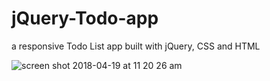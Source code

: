 # jQuery-Todo-app
a responsive Todo List app built with jQuery, CSS and HTML


![screen shot 2018-04-19 at 11 20 26 am](https://user-images.githubusercontent.com/29477363/38986248-caedf36c-43c3-11e8-8a52-dbf22160ab98.png)